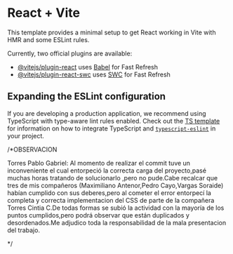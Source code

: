 # React + Vite

This template provides a minimal setup to get React working in Vite with HMR and some ESLint rules.

Currently, two official plugins are available:

- [@vitejs/plugin-react](https://github.com/vitejs/vite-plugin-react/blob/main/packages/plugin-react) uses [Babel](https://babeljs.io/) for Fast Refresh
- [@vitejs/plugin-react-swc](https://github.com/vitejs/vite-plugin-react/blob/main/packages/plugin-react-swc) uses [SWC](https://swc.rs/) for Fast Refresh

## Expanding the ESLint configuration

If you are developing a production application, we recommend using TypeScript with type-aware lint rules enabled. Check out the [TS template](https://github.com/vitejs/vite/tree/main/packages/create-vite/template-react-ts) for information on how to integrate TypeScript and [`typescript-eslint`](https://typescript-eslint.io) in your project.

/*OBSERVACION

Torres Pablo Gabriel: Al momento de realizar el commit tuve un inconveniente el cual entorpeció la correcta carga del proyecto,pasé muchas horas tratando de solucionarlo ,pero no pude.Cabe recalcar que tres de mis compañeros (Maximiliano Antenor,Pedro Cayo,Vargas Soraide) habían cumplido con sus deberes,pero al cometer el error entorpecí la completa y correcta implementacion del CSS de parte de la compañera Torres Cintia C.De todas formas se subió la actividad con la mayoría de los puntos cumplidos,pero podrá observar que están duplicados y desordenados.Me adjudico toda la responsabilidad de la mala presentacion del trabajo.

*/
